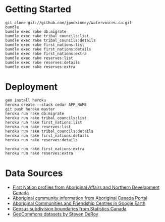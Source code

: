 # Getting Started

    git clone git://github.com/jpmckinney/watervoices.ca.git
    bundle
    bundle exec rake db:migrate
    bundle exec rake tribal_councils:list
    bundle exec rake tribal_councils:details
    bundle exec rake first_nations:list
    bundle exec rake first_nations:details
    bundle exec rake first_nations:extra
    bundle exec rake reserves:list
    bundle exec rake reserves:details
    bundle exec rake reserves:extra

# Deployment

    gem install heroku
    heroku create --stack cedar APP_NAME
    git push heroku master
    heroku run rake db:migrate
    heroku run rake tribal_councils:list
    heroku run rake first_nations:list
    heroku run rake reserves:list
    heroku run rake tribal_councils:details
    heroku run rake first_nations:details
    heroku run rake reserves:details

    heroku run rake first_nations:extra
    heroku run rake reserves:extra

# Data Sources

* [First Nation profiles from Aboriginal Affairs and Northern Development Canada](http://pse5-esd5.ainc-inac.gc.ca/fnp/Main/Index.aspx?lang=eng)
* [Aboriginal community information from Aboriginal Canada Portal](http://www.aboriginalcanada.gc.ca/acp/community/site.nsf/index_en.html?OpenPage)
* [Aboriginal Communities and Friendship Centres in Google Earth](http://www.aboriginalcanada.gc.ca/acp/site.nsf/eng/ao36276.html)
* [Census subdivision boundaries from Statistics Canada](http://www12.statcan.gc.ca/census-recensement/2011/geo/bound-limit/bound-limit-eng.cfm)
* [GeoCommons datasets by Steven DeRoy](http://geocommons.com/users/sderoy/overlays)
